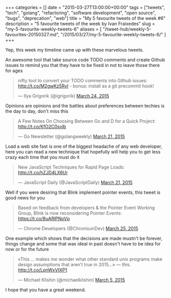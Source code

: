 +++
categories = []
date = "2015-03-27T13:00:00+00:00"
tags = ["tweets", "tech", "golang", "refactoring", "software development", "open source", "bugs", "deprecation", "web"]
title = "My 5 favourite tweets of the week #6"
description = "5 favourite tweets of the week by Ivan Fraixedes"
slug = "my-5-favourite-weekly-tweets-6"
aliases = [
  "/tweet-hub/weekly-5-favourites-20150327.md",
  "/2015/03/27/my-5-favourite-weekly-tweets-6/"
]
+++

Yep, this week my timeline came up with these marvelous tweets.

An awesome tool that take source code TODO comments and create Github issues to remind you that they have to be fixed in not to leave those there for ages

<blockquote class="twitter-tweet tw-align-center" data-partner="tweetdeck"><p>nifty tool to convert your TODO comments into Github issues: <a href="http://t.co/M2gwKz5RvI">http://t.co/M2gwKz5RvI</a> - bonus: install as a git precommit hook!</p>&mdash; Ilya Grigorik (@igrigorik) <a href="https://twitter.com/igrigorik/status/580429907521503232">March 24, 2015</a></blockquote>
<script async src="//platform.twitter.com/widgets.js" charset="utf-8"></script>


Opinions are opinions and the battles about preferences between techies is the day to day, don't miss this

<blockquote class="twitter-tweet tw-align-center" data-partner="tweetdeck"><p>A Few Notes On Choosing Between Go and D for a Quick Project: <a href="http://t.co/KfO2C0svlb">http://t.co/KfO2C0svlb</a></p>&mdash; Go Newsletter (@golangweekly) <a href="https://twitter.com/golangweekly/status/579311506665406464">March 21, 2015</a></blockquote>
<script async src="//platform.twitter.com/widgets.js" charset="utf-8"></script>


Load a web site fast is one of the biggest headache of any web developer, here you can read a new technique that hopefully will help you to get less crazy each time that you must do it

<blockquote class="twitter-tweet tw-align-center" data-partner="tweetdeck"><p>New JavaScript Techniques for Rapid Page Loads: <a href="http://t.co/hZJD4LX6Ur">http://t.co/hZJD4LX6Ur</a></p>&mdash; JavaScript Daily (@JavaScriptDaily) <a href="https://twitter.com/JavaScriptDaily/status/579270070611931138">March 21, 2015</a></blockquote>
<script async src="//platform.twitter.com/widgets.js" charset="utf-8"></script>


Well if you were desiring that Blink implement pointer events, this tweet is good news for you

<blockquote class="twitter-tweet tw-align-center" data-partner="tweetdeck"><p>Based on feedback from developers &amp; the Pointer Event Working Group, Blink is now reconsidering Pointer Events: <a href="https://t.co/8uARlPNoVp">https://t.co/8uARlPNoVp</a></p>&mdash; Chrome Developers (@ChromiumDev) <a href="https://twitter.com/ChromiumDev/status/580764127691411456">March 25, 2015</a></blockquote>
<script async src="//platform.twitter.com/widgets.js" charset="utf-8"></script>


One example which shows that the decisions are made mustn't be forever, things change and some that was ideal in past doesn't have to be idea for now or for the future

<blockquote class="twitter-tweet tw-align-center" data-partner="tweetdeck"><p>«This … makes me wonder what other standard unix programs make design assumptions that aren’t true in 2015…» — this.&#10;&#10;<a href="http://t.co/LpnWxVIXP1">http://t.co/LpnWxVIXP1</a></p>&mdash; Michael Klishin (@michaelklishin) <a href="https://twitter.com/michaelklishin/status/573599284454637568">March 5, 2015</a></blockquote>
<script async src="//platform.twitter.com/widgets.js" charset="utf-8"></script>


I hope that you have a great weekend.
